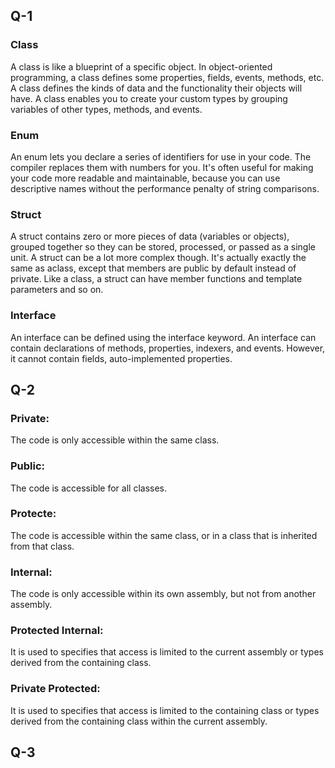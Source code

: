 ## Q-1

### Class
A class is like a blueprint of a specific object. In object-oriented programming, a class defines some properties, fields, events, methods, etc. 
A class defines the kinds of data and the functionality their objects will have. A class enables you to create your custom types by grouping 
variables of other types, methods, and events.

### Enum
An enum lets you declare a series of identifiers for use in your code. The compiler replaces them with numbers for you. It's often useful for 
making your code more readable and maintainable, because you can use descriptive names without the performance penalty of string comparisons. 


### Struct
A struct contains zero or more pieces of data (variables or objects), grouped together so they can be stored, processed, or passed as a single unit. 
A struct can be a lot more complex though. It's actually exactly the same as aclass, except that members are public by default instead of private. Like a
class, a struct can have member functions and template parameters and so on.

### Interface
An interface can be defined using the interface keyword. An interface can contain declarations of methods, properties, indexers, and events. However, 
it cannot contain fields, auto-implemented properties.

## Q-2

### Private:
The code is only accessible within the same class.
### Public:
The code is accessible for all classes.
### Protecte:
The code is accessible within the same class, or in a class that is inherited from that class.
### Internal:
The code is only accessible within its own assembly, but not from another assembly.
### Protected Internal:
It is used to specifies that access is limited to the current assembly or types derived from the containing class.
### Private Protected:
It is used to specifies that access is limited to the containing class or types derived from the containing class within the current assembly.

## Q-3



